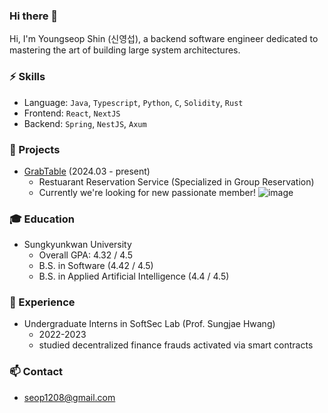 ### Hi there 👋

Hi, I'm Youngseop Shin (신영섭), a backend software engineer dedicated to mastering the art of building large system architectures.

### ⚡ Skills
- Language: `Java`, `Typescript`, `Python`, `C`, `Solidity`, `Rust`
- Frontend: `React`, `NextJS`
- Backend: `Spring`, `NestJS`, `Axum`

### 🌱 Projects

- [GrabTable](https://github.com/GrabTable/GrabTable/) (2024.03 - present)
  - Restuarant Reservation Service (Specialized in Group Reservation)
  - Currently we're looking for new passionate member!
![image](https://github.com/000sub/000sub/assets/85350805/bbd0b9e8-3b85-4458-9116-5bca76e39e71)


### 🎓 Education
- Sungkyunkwan University
  - Overall GPA: 4.32 / 4.5
  - B.S. in Software (4.42 / 4.5)
  - B.S. in Applied Artificial Intelligence (4.4 / 4.5)

### 👯 Experience
  - Undergraduate Interns in SoftSec Lab (Prof. Sungjae Hwang)
    - 2022-2023
    - studied decentralized finance frauds activated via smart contracts

### 📫 Contact
- seop1208@gmail.com


<!--
**000sub/000sub** is a ✨ _special_ ✨ repository because its `README.md` (this file) appears on your GitHub profile.


Here are some ideas to get you started:

- 🔭 I’m currently working on ...
- 🌱 I’m currently learning at SKKU
- 👯 I’m looking to collaborate on ...
- 🤔 I’m looking for help with ...
- 💬 Ask me about ...
- 📫 How to reach me: ...
- 😄 Pronouns: ...
- ⚡ Fun fact: ...
-->

<!--
![Top Langs](https://github-readme-stats.vercel.app/api/top-langs/?username=000sub&count_private=true&layout=compact&theme=dark)
[![Solved.ac 프로필](http://mazassumnida.wtf/api/generate_badge?boj=dt2980)](https://solved.ac/dt2980)
-->
